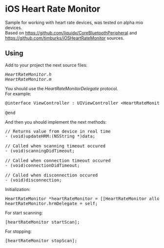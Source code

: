 iOS Heart Rate Monitor
======================

Sample for working with heart rate devices, was tested on alpha mio devices.<br>
Based on https://github.com/liquidx/CoreBluetoothPeripheral and https://github.com/timburks/iOSHeartRateMonitor sources.

## Using

Add to your project the next source files: <br>
<pre>
<i>HeartRateMonitor.h
HeartRateMonitor.m</i>
</pre>
You should use the <i>HeartRateMonitorDelegate</i> protocol.<br>
For example:<br>
<pre>
@interface ViewController : UIViewController &#60;HeartRateMonitorDelegate&#62;

@end
</pre>
And then you should implement the next methods:<br>
<pre>
// Returns value from device in real time
- (void)updateHRM:(NSString *)data;

// Called when scanning timeout occured
- (void)scanningDidTimeout;

// Called when connection timeout occured
- (void)connectionDidTimeout;

// Called when disconnection occured
- (void)disconnection;
</pre>

Initialization:<br>
<pre>
HeartRateMonitor *heartRateMonitor = [[HeartRateMonitor alloc] init];
heartRateMonitor.hrmDelegate = self;
</pre>

For start scanning:<br>
<pre>
[heartRateMonitor startScan];
</pre>

For stopping:<br>
<pre>
[heartRateMonitor stopScan];
</pre>
